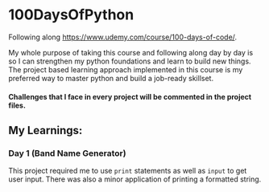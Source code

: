 # 100DaysOfPython

Following along https://www.udemy.com/course/100-days-of-code/.

My whole purpose of taking this course and following along day by day is so I can strengthen
my python foundations and learn to build new things. 
The project based learning approach implemented in this course is my preferred way to master python and build a job-ready skillset.

#### Challenges that I face in every project will be commented in the project files.

## My Learnings:

### Day 1 (Band Name Generator)
This project required me to use `print` statements as well as `input` to get user input. There was also a minor application of printing a formatted string.
